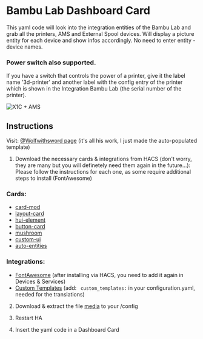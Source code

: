 # Bambu Lab Dashboard Card
This yaml code will look into the integration entities of the Bambu Lab and grab all the printers, AMS and External Spool devices.
Will display a picture entity for each device and show infos accordingly.
No need to enter entity - device names.

### Power switch also supported. 
If you have a switch that controls the power of a printer, give it the label name '3d-printer' and another label with the config entry of the printer which is shown in the Integration Bambu Lab (the serial number of the printer).

![X1C + AMS](https://github.com/user-attachments/assets/a0fb80e2-7f34-4791-8991-6da3b9ca3372)

## Instructions
Visit: [@Wolfwithsword page](https://wolfwithsword.com/bambulab-home-assistant-dashboard/) (it's all his work, I just made the auto-populated template)

1) Download the necessary cards & integrations from HACS (don't worry, they are many but you will definetely need them again in the future...):
Please follow the instructions for each one, as some require additional steps to install (FontAwesome)

### Cards:
* [card-mod](https://github.com/thomasloven/lovelace-card-mod)
* [layout-card](https://github.com/thomasloven/lovelace-layout-card)
* [hui-element](https://github.com/thomasloven/lovelace-hui-element)
* [button-card](https://github.com/custom-cards/button-card)
* [mushroom](https://github.com/piitaya/lovelace-mushroom)
* [custom-ui](https://github.com/Mariusthvdb/custom-ui)
* [auto-entities](https://github.com/thomasloven/lovelace-auto-entities)

### Integrations:
* [FontAwesome](https://github.com/thomasloven/hass-fontawesome) (after installing via HACS, you need to add it again in Devices & Services)
* [Custom Templates](https://github.com/PiotrMachowski/Home-Assistant-custom-components-Custom-Templates) (add: `
custom_templates:` in your configuration.yaml, needed for the translations)
 
2) Download & extract the file [media](https://nightly.link/WolfwithSword/Bambu-HomeAssistant-Flows/workflows/media_archive/main/bambu-ha-media-files.zip) to your /config

3) Restart HA

4) Insert the yaml code in a Dashboard Card
